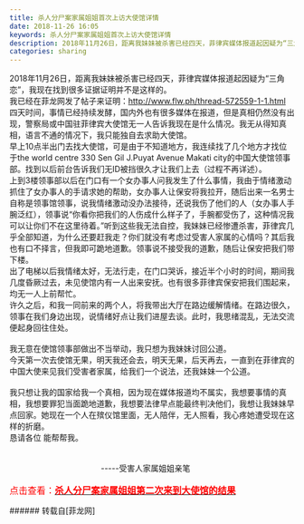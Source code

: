```yaml
---
title: 杀人分尸案家属姐姐首次上访大使馆详情
date: 2018-11-26 16:05
keywords: 杀人分尸案家属姐姐首次上访大使馆详情
description: 2018年11月26日，距离我妹妹被杀害已经四天，菲律宾媒体报道起因疑为“三角恋”，我现在找到很多证据证明并不是这样的。我已经在菲龙网发了帖子来证明：http://www.flw.ph/thread-572559-1-1.html四天时间，事情已经持续发酵，国内外也有很多媒体在报道，但是真相仍然没有出现，警察局或中国驻菲律宾大使馆无一人告诉我现在是什么情况。我无从得知真相，语言不通的情况下，我只能独自去求助大使馆。早上10点半出门去找大使馆，可是由于不知道地方，我连续找了几个地方才找位于the world centre 330 Sen Gil J.Puyat Avenue Makati city的中国大使馆领事部。找到以后前台告诉我们无ID被挡很久才让我们上去（过程不再详述）。上到3楼领事部以后在门口有一个女办事人问我发生了什么事情，我由于情绪激动抓住了女办事人的手请求她的帮助，女办事人让保安将我拉开，随后出来一名男士自称是领事馆领事，说我情绪激动没办法接待，还说我伤了他们的人（女办事人手腕泛红），领事说“你看你把我们的人伤成什么样子了，手腕都受伤了，这种情况我可以让你们不在这里待着。”听到这些我无法自控，我妹妹已经惨遭杀害，菲律宾几乎全部知道，为什么还要赶我走？你们就没有考虑过受害人家属的心情吗？其后我也有口不择言，但我即可跪地道歉。领事说不接受我的道歉，随后让保安把我们带下楼。出了电梯以后我情绪太好，无法行走，在门口哭诉，接近半个小时的时间，期间我几度昏厥过去，未见使馆内有一人出来安抚。也有很多菲律宾保安把我们围起来，均无一人上前帮忙。许久之后，和我一同前来的两个人，将我带出大厅在路边缓解情绪。在路边很久，领事在我们身边出现，说情绪好点让我们进屋去谈。此时，我思绪混乱，无法交流便起身回往住处。我无意在使馆领事部做出不当举动，我只想为我妹妹讨回公道。今天第一次去使馆无果，明天我还会去，明天无果，后天再去，一直到在菲律宾的中国大使来见我们受害者家属，给我们一个说法，还我妹妹一个公道。 我只想让我的国家给我一个真相，因为现在媒体报道均不属实，我想要事情的真相，我想要罪犯当面跪地道歉，我想要法律早点能最终判决他们，我想让我妹妹早点回家。她现在一个人在殡仪馆里面，无人陪伴，无人照看，我心疼她遭受现在这样的折磨。 恳请各位 能帮帮我。                                         -----受害人家属姐姐亲笔点击查看：杀人分尸案家属姐姐第二次来到大使馆的结果
categories: sharing
---
```

<td class="t_f" id="postmessage_2358016">

2018年11月26日，距离我妹妹被杀害已经四天，菲律宾媒体报道起因疑为“三角恋”，我现在找到很多证据证明并不是这样的。<br/>
我已经在菲龙网发了帖子来证明：<a href="http://www.flw.ph/thread-572559-1-1.html" target="_blank">http://www.flw.ph/thread-572559-1-1.html</a><br/>
四天时间，事情已经持续发酵，国内外也有很多媒体在报道，但是真相仍然没有出现，警察局或中国驻菲律宾大使馆无一人告诉我现在是什么情况。我无从得知真相，语言不通的情况下，我只能独自去求助大使馆。<br/>
早上10点半出门去找大使馆，可是由于不知道地方，我连续找了几个地方才找位于the world centre 330 Sen Gil J.Puyat Avenue Makati city的中国大使馆领事部。找到以后前台告诉我们无ID被挡很久才让我们上去（过程不再详述）。<br/>
上到3楼领事部以后在门口有一个女办事人问我发生了什么事情，我由于情绪激动抓住了女办事人的手请求她的帮助，女办事人让保安将我拉开，随后出来一名男士自称是领事馆领事，说我情绪激动没办法接待，还说我伤了他们的人（女办事人手腕泛红），领事说“你看你把我们的人伤成什么样子了，手腕都受伤了，这种情况我可以让你们不在这里待着。”听到这些我无法自控，我妹妹已经惨遭杀害，菲律宾几乎全部知道，为什么还要赶我走？你们就没有考虑过受害人家属的心情吗？其后我也有口不择言，但我即可跪地道歉。领事说不接受我的道歉，随后让保安把我们带下楼。<br/>
出了电梯以后我情绪太好，无法行走，在门口哭诉，接近半个小时的时间，期间我几度昏厥过去，未见使馆内有一人出来安抚。也有很多菲律宾保安把我们围起来，均无一人上前帮忙。<br/>
许久之后，和我一同前来的两个人，将我带出大厅在路边缓解情绪。在路边很久，领事在我们身边出现，说情绪好点让我们进屋去谈。此时，我思绪混乱，无法交流便起身回往住处。<br/>
<br/>
我无意在使馆领事部做出不当举动，我只想为我妹妹讨回公道。<br/>
今天第一次去使馆无果，明天我还会去，明天无果，后天再去，一直到在菲律宾的中国大使来见我们受害者家属，给我们一个说法，还我妹妹一个公道。 <br/>
<br/>
我只想让我的国家给我一个真相，因为现在媒体报道均不属实，我想要事情的真相，我想要罪犯当面跪地道歉，我想要法律早点能最终判决他们，我想让我妹妹早点回家。她现在一个人在殡仪馆里面，无人陪伴，无人照看，我心疼她遭受现在这样的折磨。 <br/>
恳请各位 能帮帮我。<br/>
<br/>
<br/>
                                         -----受害人家属姐姐亲笔<br/>
<br/>
<font size="3"><font color="#ff0000">点击查看：</font><strong><a href="http://www.flw.ph/thread-573985-1-1.html" target="_blank"><font color="#ff0000">杀人分尸案家属姐姐第二次来到大使馆的结果</font></a></strong></font><br/>
</td>
###### 转载自[菲龙网]